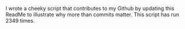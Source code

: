 I wrote a cheeky script that contributes to my Github by updating this ReadMe to illustrate why more than commits matter. This script has run 2349 times.